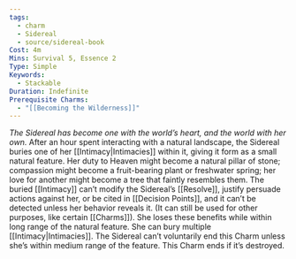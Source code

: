 ```yaml
---
tags:
  - charm
  - Sidereal
  - source/sidereal-book
Cost: 4m
Mins: Survival 5, Essence 2
Type: Simple
Keywords:
  - Stackable
Duration: Indefinite
Prerequisite Charms:
  - "[[Becoming the Wilderness]]"
---
```

*The Sidereal has become one with the world’s heart, and the world with her own.*
After an hour spent interacting with a natural landscape, the Sidereal buries one of her [[Intimacy|Intimacies]] within it, giving it form as a small natural feature. Her duty to Heaven might become a natural pillar of stone; compassion might become a fruit-bearing plant or freshwater spring; her love for another might become a tree that faintly resembles them. The buried [[Intimacy]] can’t modify the Sidereal’s [[Resolve]], justify persuade actions against her, or be cited in [[Decision Points]], and it can’t be detected unless her behavior reveals it. (It can still be used for other purposes, like certain [[Charms]]). She loses these benefits while within long range of the natural feature. She can bury multiple [[Intimacy|Intimacies]]. The Sidereal can’t voluntarily end this Charm unless she’s within medium range of the feature. This Charm ends if it’s destroyed.